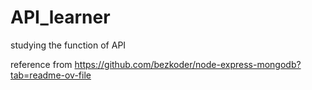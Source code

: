 # API_learner
studying the function of API 

reference from https://github.com/bezkoder/node-express-mongodb?tab=readme-ov-file